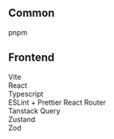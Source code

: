 ## Common
pnpm

## Frontend
Vite  
React  
Typescript  
ESLint + Prettier
React Router  
Tanstack Query  
Zustand  
Zod  

